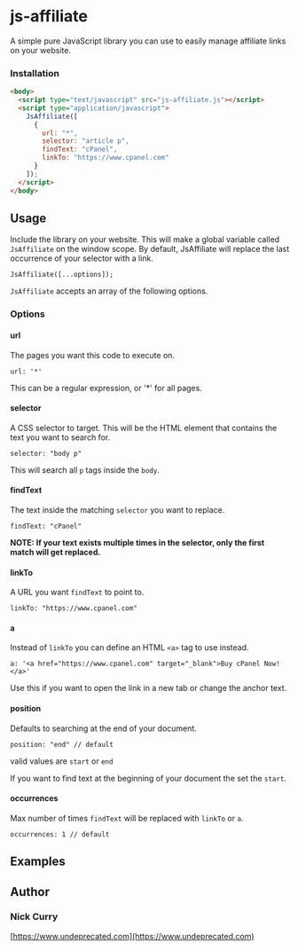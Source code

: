 # js-affiliate

A simple pure JavaScript library you can use to easily manage affiliate links on your website.

### Installation

```html
<body>
  <script type="text/javascript" src="js-affiliate.js"></script>
  <script type="application/javascript">
    JsAffiliate([
      {
        url: "*",
        selector: "article p",
        findText: "cPanel",
        linkTo: "https://www.cpanel.com"
      }
    ]);
  </script>
</body>
```

## Usage

Include the library on your website. This will make a global variable called `JsAffiliate` on the window scope. By default, JsAffiliate will replace the last occurrence of your selector with a link.

    JsAffiliate([...options]);

`JsAffiliate` accepts an array of the following options.

### Options

#### url

The pages you want this code to execute on.

    url: '*'

This can be a regular expression, or '\*' for all pages.

#### selector

A CSS selector to target. This will be the HTML element that contains the text you want to search for.

    selector: "body p"

This will search all `p` tags inside the `body`.

#### findText

The text inside the matching `selector` you want to replace.

    findText: "cPanel"

**NOTE: If your text exists multiple times in the selector, only the first match will get replaced.**

#### linkTo

A URL you want `findText` to point to.

    linkTo: "https://www.cpanel.com"

#### a

Instead of `linkTo` you can define an HTML `<a>` tag to use instead.

    a: '<a href="https://www.cpanel.com" target="_blank">Buy cPanel Now!</a>'

Use this if you want to open the link in a new tab or change the anchor text.

#### position

Defaults to searching at the end of your document.

    position: "end" // default

valid values are `start` or `end`

If you want to find text at the beginning of your document the set the `start`.

#### occurrences

Max number of times `findText` will be replaced with `linkTo` or `a`.

    occurrences: 1 // default

## Examples

## Author

### Nick Curry

[https://www.undeprecated.com](https://www.undeprecated.com)

